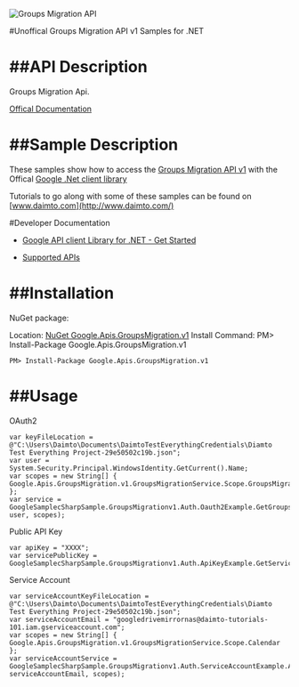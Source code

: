 ﻿![Groups Migration API](https://www.google.com/images/icons/product/discussions-32.gif)

#Unoffical Groups Migration API v1 Samples for .NET  

##API Description
=============

Groups Migration Api.

[Offical Documentation](https://developers.google.com/google-apps/groups-migration/)

##Sample Description
=============

These samples show how to access the [Groups Migration API v1](https://developers.google.com/google-apps/groups-migration/) with the Offical [Google .Net client library](https://github.com/google/google-api-dotnet-client)

Tutorials to go along with some of these samples can be found on [www.daimto.com](http://www.daimto.com/)

#Developer Documentation

* [Google API client Library for .NET - Get Started](https://developers.google.com/api-client-library/dotnet/get_started)

* [Supported APIs](https://developers.google.com/api-client-library/dotnet/apis/)

##Installation
=================================

NuGet package:

Location: [NuGet Google.Apis.GroupsMigration.v1](https://www.nuget.org/packages/Google.Apis.GroupsMigration.v1)
Install Command: PM>  Install-Package Google.Apis.GroupsMigration.v1

```
PM> Install-Package Google.Apis.GroupsMigration.v1
```

##Usage
=================================

OAuth2
```
var keyFileLocation = @"C:\Users\Daimto\Documents\DaimtoTestEverythingCredentials\Diamto Test Everything Project-29e50502c19b.json";
var user = System.Security.Principal.WindowsIdentity.GetCurrent().Name;
var scopes = new String[] { Google.Apis.GroupsMigration.v1.GroupsMigrationService.Scope.GroupsMigrationReadonly };
var service = GoogleSamplecSharpSample.GroupsMigrationv1.Auth.Oauth2Example.GetGroupsMigrationService(keyFileLocation, user, scopes);
```
Public API Key
```
var apiKey = "XXXX";
var servicePublicKey = GoogleSamplecSharpSample.GroupsMigrationv1.Auth.ApiKeyExample.GetService(apiKey);
```
Service Account
```
var serviceAccountKeyFileLocation = @"C:\Users\Daimto\Documents\DaimtoTestEverythingCredentials\Diamto Test Everything Project-29e50502c19b.json";
var serviceAccountEmail = "googledrivemirrornas@daimto-tutorials-101.iam.gserviceaccount.com";
var scopes = new String[] { Google.Apis.GroupsMigration.v1.GroupsMigrationService.Scope.Calendar };            
var serviceAccountService = GoogleSamplecSharpSample.GroupsMigrationv1.Auth.ServiceAccountExample.AuthenticateServiceAccount(serviceAccountKeyFileLocation, serviceAccountEmail, scopes);
```
